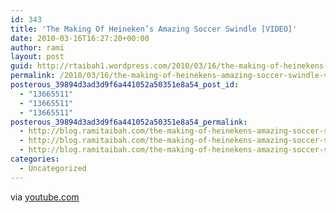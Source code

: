 ```yaml
---
id: 343
title: 'The Making Of Heineken’s Amazing Soccer Swindle [VIDEO]'
date: 2010-03-16T16:27:20+00:00
author: rami
layout: post
guid: http://rtaibah1.wordpress.com/2010/03/16/the-making-of-heinekens-amazing-soccer-swindle-video
permalink: /2010/03/16/the-making-of-heinekens-amazing-soccer-swindle-video/
posterous_39894d3ad3d9f6a441052a50351e8a54_post_id:
  - "13665511"
  - "13665511"
  - "13665511"
posterous_39894d3ad3d9f6a441052a50351e8a54_permalink:
  - http://blog.ramitaibah.com/the-making-of-heinekens-amazing-soccer-swindl-2
  - http://blog.ramitaibah.com/the-making-of-heinekens-amazing-soccer-swindl-2
  - http://blog.ramitaibah.com/the-making-of-heinekens-amazing-soccer-swindl-2
categories:
  - Uncategorized
---
```

<div class="posterous_bookmarklet_entry">
  <div class="posterous_quote_citation">
    via <a href="http://www.youtube.com/watch?v=tEqJV1acgN4&feature=player_embedded">youtube.com</a>
  </div></p>
</div>